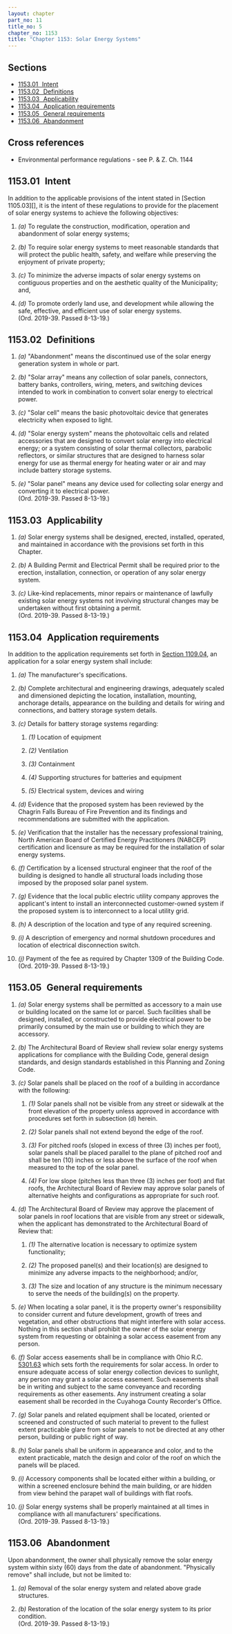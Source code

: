```yaml
---
layout: chapter
part_no: 11
title_no: 5
chapter_no: 1153
title: "Chapter 1153: Solar Energy Systems"
---
```


## Sections

* [1153.01   Intent](#115301-intent)
* [1153.02   Definitions](#115302-definitions)
* [1153.03   Applicability](#115303-applicability)
* [1153.04   Application requirements](#115304-application-requirements)
* [1153.05   General requirements](#115305-general-requirements)
* [1153.06   Abandonment](#115306-abandonment)

## Cross references

* Environmental performance regulations - see P. & Z. Ch. 1144

## 1153.01   Intent

In addition to the applicable provisions of the intent stated in [Section
1105.03][], it is the intent of these regulations to provide for the placement
of solar energy systems to achieve the following objectives:

1. _(a)_ To regulate the construction, modification, operation and abandonment
of solar energy systems;

2. _(b)_ To require solar energy systems to meet reasonable standards that will
protect the public health, safety, and welfare while preserving the enjoyment of
private property;

3. _(c)_ To minimize the adverse impacts of solar energy systems on contiguous
properties and on the aesthetic quality of the Municipality; and,

4. _(d)_ To promote orderly land use, and development while allowing the safe,
effective, and efficient use of solar energy systems.\
(Ord. 2019-39. Passed 8-13-19.)

## 1153.02   Definitions

1. _(a)_ "Abandonment" means the discontinued use of the solar energy generation
system in whole or part.

2. _(b)_ "Solar array" means any collection of solar panels, connectors, battery
banks, controllers, wiring, meters, and switching devices intended to work in
combination to convert solar energy to electrical power.

3. _(c)_ "Solar cell" means the basic photovoltaic device that generates
electricity when exposed to light.

4. _(d)_ "Solar energy system" means the photovoltaic cells and related
accessories that are designed to convert solar energy into electrical energy; or
a system consisting of solar thermal collectors, parabolic reflectors, or
similar structures that are designed to harness solar energy for use as thermal
energy for heating water or air and may include battery storage systems.

5. _(e)_ "Solar panel" means any device used for collecting solar energy and
converting it to electrical power.\
(Ord. 2019-39. Passed 8-13-19.)

## 1153.03   Applicability

1. _(a)_ Solar energy systems shall be designed, erected, installed, operated,
and maintained in accordance with the provisions set forth in this Chapter.

2. _(b)_ A Building Permit and Electrical Permit shall be required prior to the
erection, installation, connection, or operation of any solar energy system.

3. _(c)_ Like-kind replacements, minor repairs or maintenance of lawfully
existing solar energy systems not involving structural changes may be undertaken
without first obtaining a permit.\
(Ord. 2019-39. Passed 8-13-19.)

## 1153.04   Application requirements

In addition to the application requirements set forth in [Section 1109.04][CF
Section 1109.04], an application for a solar energy system shall include:

1. _(a)_ The manufacturer's specifications.

2. _(b)_ Complete architectural and engineering drawings, adequately scaled and
dimensioned depicting the location, installation, mounting, anchorage details,
appearance on the building and details for wiring and connections, and battery
storage system details.

3. _(c)_ Details for battery storage systems regarding:

    1. _(1)_ Location of equipment

    2. _(2)_ Ventilation

    3. _(3)_ Containment

    4. _(4)_ Supporting structures for batteries and equipment

    5. _(5)_ Electrical system, devices and wiring

4. _(d)_ Evidence that the proposed system has been reviewed by the Chagrin
Falls Bureau of Fire Prevention and its findings and recommendations are
submitted with the application.

5. _(e)_ Verification that the installer has the necessary professional
training, North American Board of Certified Energy Practitioners (NABCEP)
certification and licensure as may be required for the installation of solar
energy systems.

6. _(f)_ Certification by a licensed structural engineer that the roof of the
building is designed to handle all structural loads including those imposed by
the proposed solar panel system.

7. _(g)_ Evidence that the local public electric utility company approves the
applicant's intent to install an interconnected customer-owned system if the
proposed system is to interconnect to a local utility grid.

8. _(h)_ A description of the location and type of any required screening.

9. _(i)_ A description of emergency and normal shutdown procedures and location
of electrical disconnection switch.

10. _(j)_ Payment of the fee as required by Chapter 1309 of the Building Code.\
(Ord. 2019-39. Passed 8-13-19.)

## 1153.05   General requirements

1. _(a)_ Solar energy systems shall be permitted as accessory to a main use or
building located on the same lot or parcel. Such facilities shall be designed,
installed, or constructed to provide electrical power to be primarily consumed
by the main use or building to which they are accessory.

2. _(b)_ The Architectural Board of Review shall review solar energy systems
applications for compliance with the Building Code, general design standards,
and design standards established in this Planning and Zoning Code.

3. _(c)_ Solar panels shall be placed on the roof of a building in accordance
with the following:

    1. _(1)_ Solar panels shall not be visible from any street or sidewalk at
    the front elevation of the property unless approved in accordance with
    procedures set forth in subsection (d) herein.

    2. _(2)_ Solar panels shall not extend beyond the edge of the roof.

    3. _(3)_ For pitched roofs (sloped in excess of three (3) inches per foot),
    solar panels shall be placed parallel to the plane of pitched roof and shall
    be ten (10) inches or less above the surface of the roof when measured to
    the top of the solar panel.

    4. _(4)_ For low slope (pitches less than three (3) inches per foot) and
    flat roofs, the Architectural Board of Review may approve solar panels of
    alternative heights and configurations as appropriate for such roof.

4. _(d)_ The Architectural Board of Review may approve the placement of solar
panels in roof locations that are visible from any street or sidewalk, when the
applicant has demonstrated to the Architectural Board of Review that:

    1. _(1)_ The alternative location is necessary to optimize system
    functionality;

    2. _(2)_ The proposed panel(s) and their location(s) are designed to
    minimize any adverse impacts to the neighborhood; and/or,

    3. _(3)_ The size and location of any structure is the minimum necessary to
    serve the needs of the building(s) on the property.

5. _(e)_ When locating a solar panel, it is the property owner's responsibility
to consider current and future development, growth of trees and vegetation, and
other obstructions that might interfere with solar access. Nothing in this
section shall prohibit the owner of the solar energy system from requesting or
obtaining a solar access easement from any person.

6. _(f)_ Solar access easements shall be in compliance with Ohio R.C.
[5301.63][ORC Section 5301.63] which sets forth the requirements for solar
access. In order to ensure adequate access of solar energy collection devices to
sunlight, any person may grant a solar access easement. Such easements shall be
in writing and subject to the same conveyance and recording requirements as
other easements. Any instrument creating a solar easement shall be recorded in
the Cuyahoga County Recorder's Office.

7. _(g)_ Solar panels and related equipment shall be located, oriented or
screened and constructed of such material to prevent to the fullest extent
practicable glare from solar panels to not be directed at any other person,
building or public right of way.

8. _(h)_ Solar panels shall be uniform in appearance and color, and to the
extent practicable, match the design and color of the roof on which the panels
will be placed.

9. _(i)_ Accessory components shall be located either within a building, or
within a screened enclosure behind the main building, or are hidden from view
behind the parapet wall of buildings with flat roofs.

10. _(j)_ Solar energy systems shall be properly maintained at all times in
compliance with all manufacturers' specifications.\
(Ord. 2019-39. Passed 8-13-19.)

## 1153.06   Abandonment

Upon abandonment, the owner shall physically remove the solar energy system
within sixty (60) days from the date of abandonment. "Physically remove" shall
include, but not be limited to:

1. _(a)_ Removal of the solar energy system and related above grade structures.

2. _(b)_ Restoration of the location of the solar energy system to its prior
condition.\
(Ord. 2019-39. Passed 8-13-19.)

[CF Section 1105.03]:</chapters/chapter-1105-scope-and-application/#110503-objectives>
[CF Section 1109.04]:</chapters/chapter-1109-administration-and-enforcement/#110904-application-requirements>
[ORC Section 5301.63]:<https://codes.ohio.gov/ohio-revised-code/section-5301.63>
